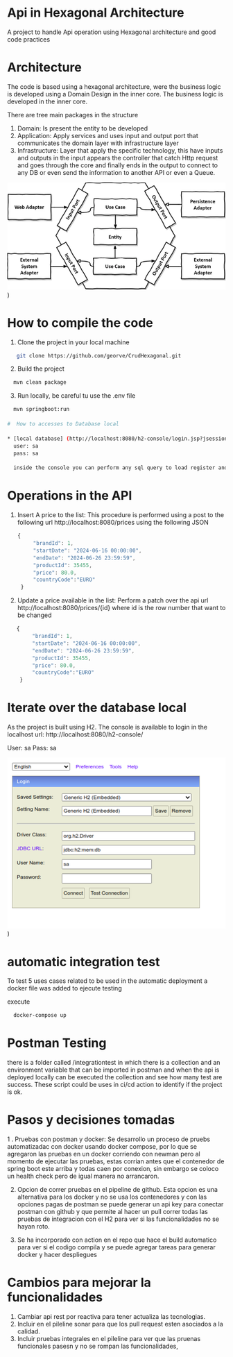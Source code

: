 # Api in Hexagonal Architecture

 A project to handle Api operation using Hexagonal architecture
and good code practices

# Architecture

The code is based using a hexagonal architecture, were the business logic is developed
using a Domain Design in the inner core. The business logic is developed in the inner
core.

There are tree main packages in the structure


1. Domain: Is present the entity to be developed
2. Application: Apply services and uses input and output port that communicates the
   domain layer with infrastructure layer
3. Infrastructure: Layer that apply the specific technology, this have inputs and outputs
   in the input appears the controller that catch Http request and goes through the core and
   finally ends in the output to connect to any DB or even  send the information to another
   API or even a Queue.

![Image Alt text](/images/hex.png "Hexagola Architecure"))

# How to compile the code



1. Clone the project in your local machine
```bash
   git clone https://github.com/georve/CrudHexagonal.git
```

2. Build the project
```bash
  mvn clean package
```

3. Run locally, be careful tu use the .env file
```bash
  mvn springboot:run

#  How to accesses to Database local

* [local database] (http://localhost:8080/h2-console/login.jsp?jsessionid=623120439a315467e236f485bebd2247)
  user: sa
  pass: sa
  
  inside the console you can perform any sql query to load register and see if they change.
```

# Operations in the API
1. Insert A price to the list: 
   This procedure is performed using a post to the following url
   http://localhost:8080/prices
   using the following JSON
   ```javascript
   {
        "brandId": 1,
        "startDate": "2024-06-16 00:00:00",
        "endDate": "2024-06-26 23:59:59",
        "productId": 35455,
        "price": 80.0,
        "countryCode":"EURO"
    }
   ```

2. Update a price available in the list:
   Perform a patch over the api url  http://localhost:8080/prices/{id}
   where id is the row number that want to be changed
      
```javascript
   {
        "brandId": 1,
        "startDate": "2024-06-16 00:00:00",
        "endDate": "2024-06-26 23:59:59",
        "productId": 35455,
        "price": 80.0,
        "countryCode":"EURO"
    }
```

# Iterate over the database local
 As the project is built using H2. The console is available to login
 in the localhost url:
 http://localhost:8080/h2-console/

User: sa
Pass: sa

![Image Alt text](/images/H2console.png "H2 console"))
 
# automatic integration test

To test 5 uses cases related to be used in the automatic deployment
a docker file was added to ejecute testing

execute 
```bash
  docker-compose up
```

# Postman Testing 

 there is a folder called /integrationtest in which there is a collection and an environment variable
 that can be imported in postman and when the api is deployed locally can be executed the collection
 and see how many test are success. These script could be uses in ci/cd action to identify if the 
 project is ok.
 
# Pasos y decisiones tomadas
1 . Pruebas con postman y docker: Se desarrollo un proceso de pruebs automatizadac con docker
    usando docker compose, por lo que se agregaron las pruebas en un docker corriendo con newman
    pero al momento de ejecutar las  pruebas, estas corrian antes que el contenedor de spring boot
    este arriba y todas caen por conexion, sin embargo se coloco un health check pero de igual manera
    no arrancaron.

2. Opcion de correr pruebas en el pipeline de github. Esta opcion es una alternativa para los docker
   y no se usa los contenedores y con las opciones pagas de postman se puede generar un api key para
   conectar postman con github y que permite al hacer un pull correr todas las pruebas de integracion
   con el H2 para ver si las funcionalidades no se hayan roto.

3. Se ha incorporado con action en el repo que hace el build automatico para ver si el codigo
   compila y se puede agregar tareas para generar docker y hacer despliegues

# Cambios para mejorar la funcionalidades

1. Cambiar api rest por reactiva para tener actualiza las tecnologias.
2. Incluir en el pileline sonar para que los pull request esten asociados a 
   la calidad.
3. Incluir pruebas integrales en el pileline para ver que las pruenas funcionales
   pasesn  y no se rompan las funcionalidades,